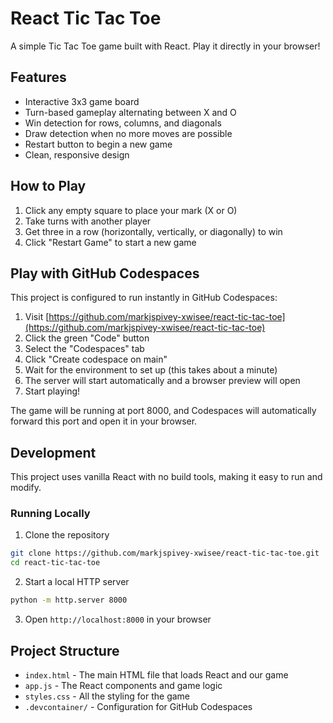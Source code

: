 # React Tic Tac Toe

A simple Tic Tac Toe game built with React. Play it directly in your browser!

## Features

- Interactive 3x3 game board
- Turn-based gameplay alternating between X and O
- Win detection for rows, columns, and diagonals
- Draw detection when no more moves are possible
- Restart button to begin a new game
- Clean, responsive design

## How to Play

1. Click any empty square to place your mark (X or O)
2. Take turns with another player
3. Get three in a row (horizontally, vertically, or diagonally) to win
4. Click "Restart Game" to start a new game

## Play with GitHub Codespaces

This project is configured to run instantly in GitHub Codespaces:

1. Visit [https://github.com/markjspivey-xwisee/react-tic-tac-toe](https://github.com/markjspivey-xwisee/react-tic-tac-toe)
2. Click the green "Code" button
3. Select the "Codespaces" tab
4. Click "Create codespace on main"
5. Wait for the environment to set up (this takes about a minute)
6. The server will start automatically and a browser preview will open
7. Start playing!

The game will be running at port 8000, and Codespaces will automatically forward this port and open it in your browser.

## Development

This project uses vanilla React with no build tools, making it easy to run and modify.

### Running Locally

1. Clone the repository
```bash
git clone https://github.com/markjspivey-xwisee/react-tic-tac-toe.git
cd react-tic-tac-toe
```

2. Start a local HTTP server
```bash
python -m http.server 8000
```

3. Open `http://localhost:8000` in your browser

## Project Structure

- `index.html` - The main HTML file that loads React and our game
- `app.js` - The React components and game logic
- `styles.css` - All the styling for the game
- `.devcontainer/` - Configuration for GitHub Codespaces
